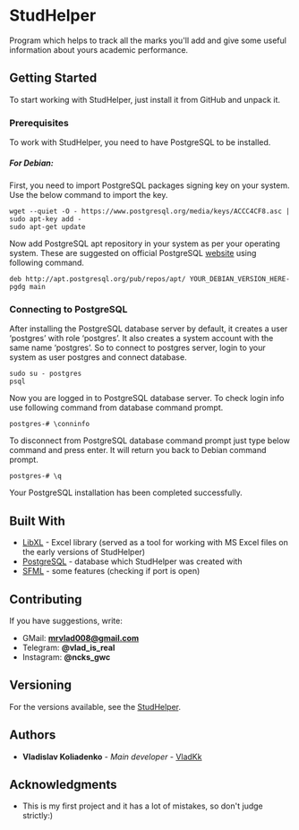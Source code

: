 # StudHelper

Program which helps to track all the marks you'll add and give some useful information about yours academic performance.

## Getting Started

To start working with StudHelper, just install it from GitHub and unpack it.

### Prerequisites

To work with StudHelper, you need to have PostgreSQL to be installed.

##### For Debian:

First, you need to import PostgreSQL packages signing key on your system. Use the below command to import the key.

```
wget --quiet -O - https://www.postgresql.org/media/keys/ACCC4CF8.asc | sudo apt-key add -
sudo apt-get update
```

Now add PostgreSQL apt repository in your system as per your operating system. These are suggested on official PostgreSQL [website](https://www.postgresql.org/download/linux/debian/) using following command.

```
deb http://apt.postgresql.org/pub/repos/apt/ YOUR_DEBIAN_VERSION_HERE-pgdg main
```

### Connecting to PostgreSQL

After installing the PostgreSQL database server by default, it creates a user ‘postgres’ with role ‘postgres’. It also creates a system account with the same name ‘postgres’. So to connect to postgres server, login to your system as user postgres and connect database.

```
sudo su - postgres
psql
```

Now you are logged in to PostgreSQL database server. To check login info use following command from database command prompt.

```
postgres-# \conninfo
```

To disconnect from PostgreSQL database command prompt just type below command and press enter. It will return you back to Debian command prompt.

```
postgres-# \q
```

Your PostgreSQL installation has been completed successfully.

## Built With

* [LibXL](http://www.libxl.com) - Excel library (served as a tool for working with MS Excel files on the early versions of StudHelper)
* [PostgreSQL](https://www.postgresql.org) - database which StudHelper was created with
* [SFML](https://www.sfml-dev.org) - some features (checking if port is open)

## Contributing

If you have suggestions, write: 
* GMail: **mrvlad008@gmail.com**
* Telegram: **@vlad_is_real** 
* Instagram: **@ncks_gwc**

## Versioning

For the versions available, see the [StudHelper](https://github.com/VladKk/StudHelper). 

## Authors

* **Vladislav Koliadenko** - *Main developer* - [VladKk](https://github.com/VladKk)

## Acknowledgments

* This is my first project and it has a lot of mistakes, so don't judge strictly:)

